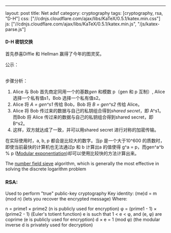 ---
layout: post
title: Net adsf
category: cryptography
tags: [cryptography, rsa, "D-H"]
css: ["//cdnjs.cloudflare.com/ajax/libs/KaTeX/0.5.1/katex.min.css"]
js: ["//cdnjs.cloudflare.com/ajax/libs/KaTeX/0.5.1/katex.min.js",
"/js/katex-parse.js"]

#### D-H 密钥交换

首先恭喜Diffie 和 Hellman 赢得了今年的图灵奖。

公示：

<script type="math/tex"> (gen^{s1})^{s2}\ \equiv \ (gen^{s2})^{s1}\ \equiv \ shared\ secret\ (mod\ p) </script>

<br>
步骤分析：

1. Alice 与 Bob 首先商定同用一个的基数*gen* 和模数 p（gen 和 p 互制）, Alice 选择一个私有值s1，Bob 选择一个私有值s2。
2. Alice 将 *A = gen^s1* 传给 Bob，Bob 将 *B = gen^s2* 传给 Alice。
3. Alice 将 Bob 传过来的数据与自己的私钥组合得到*shared secret*，即 A^s1。而Bob 将 Alice 传过来的数据与自己的私钥组合得到shared secret，即 B^s2。
4. 这样，双方就达成了一致，并可以用shared secret 进行对称的加密传输。

在实际使用时，a, b, p 都会是比较大的数字。当p 是一个大于10^600 的质数时，即使当前最快的计算机也无法通过p 和 b 计算出a 的值使得 g^a = p，而gen^a^b % p ([Modular exponentiation](https://en.wikipedia.org/wiki/Modular_exponentiation))却可以使用比较快的方法计算出来。

The [number field sieve](https://en.wikipedia.org/wiki/General_number_field_sieve) algorithm, which is generally the most effective in solving the discrete logarithm problem

### RSA:
Used to perform "true" public-key cryptography
Key identity: (me)d = m   (mod n)   (lets you recover the encrypted message)
Where:

n = prime1 × prime2    (n is publicly used for encryption)
φ = (prime1 - 1) × (prime2 - 1)   (Euler's totient function)
e is such that 1 < e < φ, and (e, φ) are coprime    (e is publicly used for encryption)
d × e = 1   (mod φ)    (the modular inverse d is privately used for decryption)
